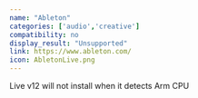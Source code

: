 ```yaml
---
name: "Ableton"
categories: ['audio','creative']
compatibility: no
display_result: "Unsupported"
link: https://www.ableton.com/
icon: AbletonLive.png
---
```

Live v12 will not install when it detects Arm CPU
